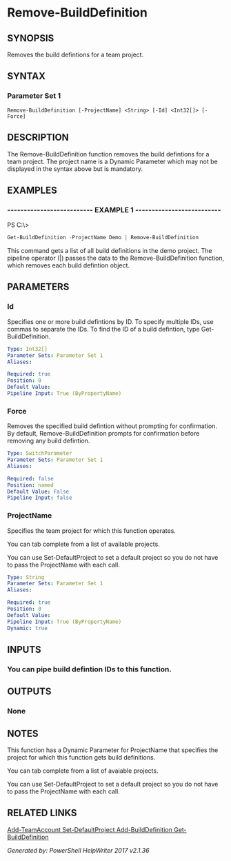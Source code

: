 ﻿# Remove-BuildDefinition

## SYNOPSIS
Removes the build defintions for a team project.

## SYNTAX

### Parameter Set 1
```
Remove-BuildDefinition [-ProjectName] <String> [-Id] <Int32[]> [-Force]
```

## DESCRIPTION
The Remove-BuildDefinition function removes the build defintions for a
team project. The project name is a Dynamic Parameter which may not be
displayed in the syntax above but is mandatory.

## EXAMPLES

### -------------------------- EXAMPLE 1 --------------------------
PS C:\\\>
```powershell
Get-BuildDefinition -ProjectName Demo | Remove-BuildDefinition
```

This command gets a list of all build definitions in the demo project. The
pipeline operator (\|) passes the data to the Remove-BuildDefinition
function, which removes each build defintion object.

## PARAMETERS

### Id
Specifies one or more build defintions by ID. To specify multiple IDs, use
commas to separate the IDs. To find the ID of a build defintion, type
Get-BuildDefinition.

```yaml
Type: Int32[]
Parameter Sets: Parameter Set 1
Aliases: 

Required: true
Position: 0
Default Value: 
Pipeline Input: True (ByPropertyName)
```

### Force
Removes the specified build defintion without prompting for confirmation.
By default, Remove-BuildDefinition prompts for confirmation before
removing any build defintion.

```yaml
Type: SwitchParameter
Parameter Sets: Parameter Set 1
Aliases: 

Required: false
Position: named
Default Value: False
Pipeline Input: false
```

### ProjectName
Specifies the team project for which this function operates.

You can tab complete from a list of available projects.

You can use Set-DefaultProject to set a default project so
you do not have to pass the ProjectName with each call.

```yaml
Type: String
Parameter Sets: Parameter Set 1
Aliases: 

Required: true
Position: 0
Default Value: 
Pipeline Input: True (ByPropertyName)
Dynamic: true
```

## INPUTS

### You can pipe build defintion IDs to this function.


## OUTPUTS

### None


## NOTES

This function has a Dynamic Parameter for ProjectName that specifies the
project for which this function gets build definitions.

You can tab complete from a list of avaiable projects.

You can use Set-DefaultProject to set a default project so you do not have
to pass the ProjectName with each call.

## RELATED LINKS

[Add-TeamAccount
Set-DefaultProject
Add-BuildDefinition
Get-BuildDefinition]()


*Generated by: PowerShell HelpWriter 2017 v2.1.36*
